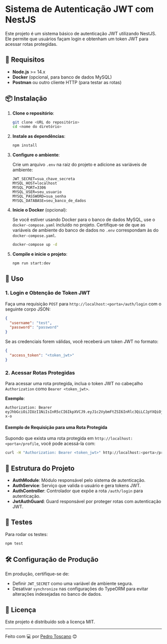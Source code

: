# Sistema de Autenticação JWT com NestJS

Este projeto é um sistema básico de autenticação JWT utilizando NestJS. Ele permite que usuários façam login e obtenham um token JWT para acessar rotas protegidas.

## 🚀 Requisitos

- **Node.js** >= 14.x
- **Docker** (opcional, para banco de dados MySQL)
- **Postman** ou outro cliente HTTP (para testar as rotas)

## 📦 Instalação

1. **Clone o repositório**:

   ```bash
   git clone <URL do repositório>
   cd <nome do diretório>
   ```

2. **Instale as dependências**:

   ```bash
   npm install
   ```

3. **Configure o ambiente**:

   Crie um arquivo `.env` na raiz do projeto e adicione as variáveis de ambiente:

   ```dotenv
   JWT_SECRET=sua_chave_secreta
   MYSQL_HOST=localhost
   MYSQL_PORT=3306
   MYSQL_USER=seu_usuario
   MYSQL_PASSWORD=sua_senha
   MYSQL_DATABASE=seu_banco_de_dados
   ```

4. **Inicie o Docker** (opcional):

   Se você estiver usando Docker para o banco de dados MySQL, use o `docker-compose.yaml` incluído no projeto. Certifique-se de que as variáveis de ambiente do banco de dados no `.env` correspondam às do `docker-compose.yaml`.

   ```bash
   docker-compose up -d
   ```

5. **Compile e inicie o projeto**:

   ```bash
   npm run start:dev
   ```

## 🔑 Uso

### 1. Login e Obtenção de Token JWT

Faça uma requisição `POST` para `http://localhost:<porta>/auth/login` com o seguinte corpo JSON:

```json
{
  "username": "test",
  "password": "password"
}
```

Se as credenciais forem válidas, você receberá um token JWT no formato:

```json
{
  "access_token": "<token_jwt>"
}
```

### 2. Acessar Rotas Protegidas

Para acessar uma rota protegida, inclua o token JWT no cabeçalho `Authorization` como `Bearer <token_jwt>`.

**Exemplo**:

```
Authorization: Bearer eyJhbGciOiJIUzI1NiIsInR5cCI6IkpXVCJ9.eyJ1c2VybmFtZSI6InRlc3QiLCJpYXQiOjE3MzA0OTQ2OTksImV4cCI6MTczMDQ5ODI5OX0.FYscnrXa3xslP9SSHr4gi_jJhwJRgKohuQO2bmB-x-o
```

#### Exemplo de Requisição para uma Rota Protegida

Supondo que exista uma rota protegida em `http://localhost:<porta>/profile`, você pode acessá-la com:

```bash
curl -H "Authorization: Bearer <token_jwt>" http://localhost:<porta>/profile
```

## 📂 Estrutura do Projeto

- **AuthModule**: Módulo responsável pelo sistema de autenticação.
- **AuthService**: Serviço que valida o usuário e gera tokens JWT.
- **AuthController**: Controlador que expõe a rota `/auth/login` para autenticação.
- **JwtAuthGuard**: Guard responsável por proteger rotas com autenticação JWT.

## 🧪 Testes

Para rodar os testes:

```bash
npm test
```

## 🛠️ Configuração de Produção

Em produção, certifique-se de:

- Definir `JWT_SECRET` como uma variável de ambiente segura.
- Desativar `synchronize` nas configurações do TypeORM para evitar alterações indesejadas no banco de dados.

## 📜 Licença

Este projeto é distribuído sob a licença MIT.

---

Feito com 💻 por [Pedro Toscano](https://github.com/pedro12u) 😊
